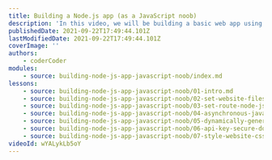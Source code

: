 ```yaml
---
title: Building a Node.js app (as a JavaScript noob)
description: 'In this video, we will be building a basic web app using Node.js (Express.js) loading external API data using asynchronous JavaScript.'
publishedDate: 2021-09-22T17:49:44.101Z
lastModifiedDate: 2021-09-22T17:49:44.101Z
coverImage: ''
authors:
    - coderCoder
modules:
    - source: building-node-js-app-javascript-noob/index.md
lessons:
    - source: building-node-js-app-javascript-noob/01-intro.md
    - source: building-node-js-app-javascript-noob/02-set-website-files-local-express-js-site.md
    - source: building-node-js-app-javascript-noob/03-set-route-node-js-load-api-data-fetch.md
    - source: building-node-js-app-javascript-noob/04-asynchronous-javascript-json-data-server-side-client.md
    - source: building-node-js-app-javascript-noob/05-dynamically-generate-image-tag-javascript.md
    - source: building-node-js-app-javascript-noob/06-api-key-secure-dotenv.md
    - source: building-node-js-app-javascript-noob/07-style-website-css.md
videoId: wYALykLb5oY
---
```


